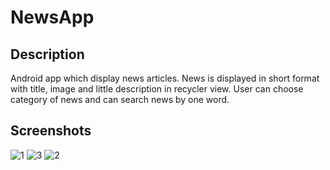 ﻿# NewsApp
 ## Description
 Android app which display news articles. News is displayed in short format with title, image and little description in recycler view. User can choose category of news and can search news by one word.
## Screenshots
![1](https://github.com/khrystyna2210/NewsApp/assets/34044397/84ee321d-b2d8-479b-8a5b-e3bac5bbcad3)
![3](https://github.com/khrystyna2210/NewsApp/assets/34044397/72634c6a-b680-47fc-8883-f8ba447318de)
![2](https://github.com/khrystyna2210/NewsApp/assets/34044397/2b87a983-262c-4b2d-85dc-b0e111454de0)
